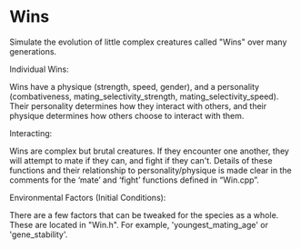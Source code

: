 # Wins
Simulate the evolution of little complex creatures called "Wins" over many generations.

Individual Wins:

Wins have a physique (strength, speed, gender), and a personality (combativeness, mating_selectivity_strength, mating_selectivity_speed). Their personality determines how they interact with others, and their physique determines how others choose to interact with them.

Interacting:

Wins are complex but brutal creatures. If they encounter one another, they will attempt to mate if they can, and fight if they can't. Details of these functions and their relationship to personality/physique is made clear in the comments for the ‘mate’ and ‘fight’ functions defined in “Win.cpp”.

Environmental Factors (Initial Conditions):

There are a few factors that can be tweaked for the species as a whole. These are located in "Win.h". For example, 'youngest_mating_age' or 'gene_stability'.